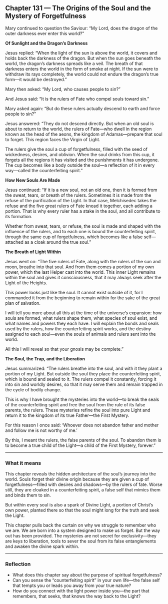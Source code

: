 ## Chapter 131 — The Origins of the Soul and the Mystery of Forgetfulness

Mary continued to question the Saviour: “My Lord, does the dragon of the outer darkness ever enter this world?”

**Of Sunlight and the Dragon’s Darkness**

Jesus replied: “When the light of the sun is above the world, it covers and holds back the darkness of the dragon. But when the sun goes beneath the world, the dragon’s darkness spreads like a veil. The breath of that darkness enters the world in the form of smoke at night. If the sun were to withdraw its rays completely, the world could not endure the dragon’s true form—it would be destroyed.”

Mary then asked: “My Lord, who causes people to sin?”

And Jesus said: “It is the rulers of Fate who compel souls toward sin.”

Mary asked again: “But do these rulers actually descend to earth and force people to sin?”

Jesus answered: “They do not descend directly. But when an old soul is about to return to the world, the rulers of Fate—who dwell in the region known as the head of the aeons, the kingdom of Adamas—prepare that soul to forget. This region faces the Virgin of Light.

The rulers give the soul a cup of forgetfulness, filled with the seed of wickedness, desires, and oblivion. When the soul drinks from this cup, it forgets all the regions it has visited and the punishments it has undergone. The cup becomes like a body outside the soul—a reflection of it in every way—called the counterfeiting spirit.”

**How New Souls Are Made**

Jesus continued: “If it is a new soul, not an old one, then it is formed from the sweat, tears, or breath of the rulers. Sometimes it is made from the refuse of the purification of the Light. In that case, Melchisedec takes the refuse and the five great rulers of Fate knead it together, each adding a portion. That is why every ruler has a stake in the soul, and all contribute to its formation.

Whether from sweat, tears, or refuse, the soul is made and shaped with the influence of the rulers, and to each one is bound the counterfeiting spirit, through the same cup of forgetfulness, which becomes like a false self—attached as a cloak around the true soul.”

**The Breath of Light Within**

Jesus went on: “The five rulers of Fate, along with the rulers of the sun and moon, breathe into that soul. And from them comes a portion of my own power, which the last Helper cast into the world. This inner Light remains within the soul and gives it consciousness, that it may always seek after the Light of the Heights.

This power looks just like the soul. It cannot exist outside of it, for I commanded it from the beginning to remain within for the sake of the great plan of salvation.

I will tell you more about all this at the time of the universe’s expansion: how souls are formed, what rulers shape them, what species of soul exist, and what names and powers they each have. I will explain the bonds and seals used by the rulers, how the counterfeiting spirit works, and the destiny assigned to each soul—even the souls of animals and rulers sent into the world.

All this I will reveal so that your gnosis may be complete.”

**The Soul, the Trap, and the Liberation**

Jesus summarized: “The rulers breathe into the soul, and with it they plant a portion of my Light. But outside the soul they place the counterfeiting spirit, which is bound and sealed to it. The rulers compel it constantly, forcing it into sin and worldly desires, so that it may serve them and remain trapped in the cycle of bodily change.

This is why I have brought the mysteries into the world—to break the seals of the counterfeiting spirit and free the soul from the rule of its false parents, the rulers. These mysteries refine the soul into pure Light and return it to the kingdom of its true Father—the First Mystery.

For this reason I once said:
‘Whoever does not abandon father and mother and follow me is not worthy of me.’

By this, I meant the rulers, the false parents of the soul. To abandon them is to become a true child of the Light—a child of the First Mystery, forever.”

---

### What it means

This chapter reveals the hidden architecture of the soul’s journey into the world. Souls forget their divine origin because they are given a cup of forgetfulness—filled with desires and shadows—by the rulers of fate. Worse still, they are cloaked in a counterfeiting spirit, a false self that mimics them and binds them to sin.

But within every soul is also a spark of Divine Light, a portion of Christ’s own power, planted there so that the soul might long for the truth and seek the Light.

This chapter pulls back the curtain on why we struggle to remember who we are. We are born into a system designed to make us forget. But the way out has been provided. The mysteries are not secret for exclusivity—they are keys to liberation, tools to sever the soul from its false entanglements and awaken the divine spark within.

---

### Reflection

* What does this chapter say about the purpose of spiritual forgetfulness?
* Can you sense the “counterfeiting spirit” in your own life—the false self that tempts you or leads you away from your true nature?
* How do you connect with the light power inside you—the part that remembers, that seeks, that knows the way back to the Light?
